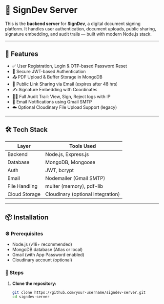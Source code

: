 # 📄 SignDev Server

This is the **backend server** for **SignDev**, a digital document signing platform. It handles user authentication, document uploads, public sharing, signature embedding, and audit trails — built with modern Node.js stack.

---

## 🚀 Features

- ✅ User Registration, Login & OTP-based Password Reset
- 🔐 Secure JWT-based Authentication
- 📤 PDF Upload & Buffer Storage in MongoDB
- 🔗 Public Link Sharing via Email (expires after 48 hrs)
- ✍️ Signature Embedding with Coordinates
- 🕵️‍♂️ Full Audit Trail: View, Sign, Reject logs with IP
- 📩 Email Notifications using Gmail SMTP
- ☁️ Optional Cloudinary File Upload Support (legacy)

---

## 🛠 Tech Stack

| Layer          | Tools Used                        |
|----------------|-----------------------------------|
| Backend        | Node.js, Express.js               |
| Database       | MongoDB, Mongoose                 |
| Auth           | JWT, bcrypt                       |
| Email          | Nodemailer (Gmail SMTP)           |
| File Handling  | multer (memory), pdf-lib          |
| Cloud Storage  | Cloudinary (optional integration) |

---

## 📦 Installation

### ⚙️ Prerequisites

- Node.js (v18+ recommended)
- MongoDB database (Atlas or local)
- Gmail (with App Password enabled)
- Cloudinary account (optional)

### 🧩 Steps

1. **Clone the repository:**

   ```bash
   git clone https://github.com/your-username/signdev-server.git
   cd signdev-server
